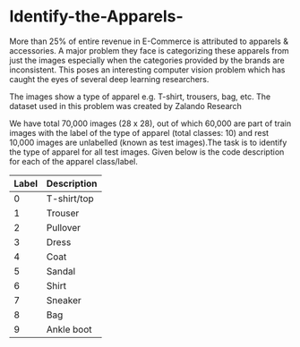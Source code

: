 # Identify-the-Apparels-
More than 25% of entire revenue in E-Commerce is attributed to apparels & accessories. A major problem they face is categorizing these apparels from just the images especially when the categories provided by the brands are inconsistent. This poses an interesting computer vision problem which has caught the eyes of several deep learning researchers.

The images show a type of apparel e.g. T-shirt, trousers, bag, etc. The dataset used in this problem was created by Zalando Research

We have total 70,000 images (28 x 28), out of which 60,000 are part of train images with the label of the type of apparel (total classes: 10) and rest 10,000 images are unlabelled (known as test images).The task is to identify the type of apparel for all test images. Given below is the code description for each of the apparel class/label.

|Label	|Description|
|---|---|
|0	|T-shirt/top|
|1|	Trouser|
|2|	Pullover|
|3|	Dress|
|4|	Coat|
|5|	Sandal|
|6	|Shirt|
|7	|Sneaker|
|8|	Bag|
|9|	Ankle boot|
